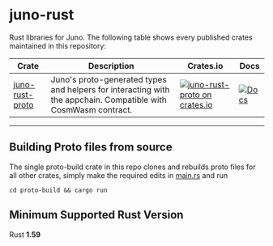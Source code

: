 # juno-rust

Rust libraries for Juno. The following table shows every published crates maintained in this repository:

| Crate                                             | Description                                                                                                                                                            | Crates.io                                                                                                                                 | Docs                                                                                        |
| ------------------------------------------------- | ---------------------------------------------------------------------------------------------------------------------------------------------------------------------- | ----------------------------------------------------------------------------------------------------------------------------------------- | ------------------------------------------------------------------------------------------- |
| [juno-rust-proto](juno-rust-proto)                | Juno's proto-generated types and helpers for interacting with the appchain. Compatible with CosmWasm contract.                                                         | [![juno-rust-proto on crates.io](https://img.shields.io/crates/v/juno-rust-proto.svg)](https://crates.io/crates/juno-rust-proto)                      | [![Docs](https://docs.rs/juno-rust-proto/badge.svg)](https://docs.rs/juno-rust-proto)               |

---

## Building Proto files from source

The single proto-build crate in this repo clones and rebuilds proto files for
all other crates, simply make the required edits in [main.rs](proto-build/main.rs) and run

    cd proto-build && cargo run

## Minimum Supported Rust Version

Rust **1.59**